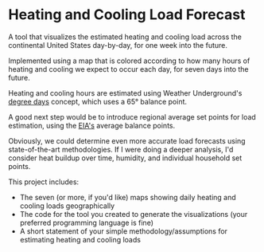 # Heating and Cooling Load Forecast

A tool that visualizes the estimated heating and cooling load across the
continental United States day-by-day, for one week into the future. 

Implemented using a map that is colored according to how many hours of heating
and cooling we expect to occur each day, for seven days into the future.

Heating and cooling hours are estimated using Weather Underground's [degree
days](http://www.wunderground.com/about/faq/degreedays.asp) concept, which uses
a 65&deg; balance point.

A good next step would be to introduce regional average set points for load
estimation, using the [EIA's](http://www.eia.gov/todayinenergy/detail.cfm?id=14771)
average balance points.


Obviously, we could determine even more accurate load forecasts using
state-of-the-art methodologies. If I were doing a deeper analysis, I'd consider
heat buildup over time, humidity, and individual household set points.


This project includes:
* The seven (or more, if you'd like) maps showing daily heating and cooling
loads geographically
* The code for the tool you created to generate the visualizations (your
preferred programming language is fine)
* A short statement of your simple methodology/assumptions for estimating
heating and cooling loads


